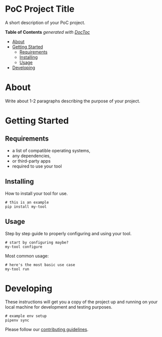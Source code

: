 # PoC Project Title

A short description of your PoC project.

<!-- START doctoc generated TOC please keep comment here to allow auto update -->
<!-- DON'T EDIT THIS SECTION, INSTEAD RE-RUN doctoc TO UPDATE -->
**Table of Contents**  *generated with [DocToc](https://github.com/thlorenz/doctoc)*

- [About](#about)
- [Getting Started](#getting-started)
  - [Requirements](#requirements)
  - [Installing](#installing)
  - [Usage](#usage)
- [Developing](#developing)

<!-- END doctoc generated TOC please keep comment here to allow auto update -->

# About

Write about 1-2 paragraphs describing the purpose of your project.

# Getting Started

## Requirements

- a list of compatible operating systems,
- any dependencies,
- or third-party apps
- required to use your tool

## Installing

How to install your tool for use.

```
# this is an example
pip install my-tool
```

## Usage

Step by step guide to properly configuring and using your tool.

```
# start by configuring maybe?
my-tool configure
```

Most common usage:

```
# here's the most basic use case
my-tool run
```

# Developing

These instructions will get you a copy of the project up and running on your local machine for development and testing purposes.

```
# example env setup
pipenv sync
```

Please follow our [contributing guidelines].


[contributing guidelines]: ./CONTRIBUTING.md




